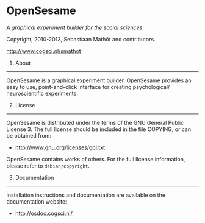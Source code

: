 OpenSesame
==========

*A graphical experiment builder for the social sciences*

Copyright, 2010-2013, Sebastiaan Math&ocirc;t and contributors.

<http://www.cogsci.nl/smathot>

1. About
--------

OpenSesame is a graphical experiment builder. OpenSesame provides an easy to use, point-and-click interface for creating psychological/ neuroscientific experiments.

2. License
----------

OpenSesame is distributed under the terms of the GNU General Public License 3. The full license should be included in the file COPYING, or can be obtained from:

- <http://www.gnu.org/licenses/gpl.txt>

OpenSesame contains works of others. For the full license information, please refer to `debian/copyright`.

3. Documentation
----------------

Installation instructions and documentation are available on the documentation website:

- <http://osdoc.cogsci.nl/>
